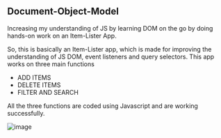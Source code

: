 ## Document-Object-Model

Increasing my understanding of JS by learning DOM on the go by doing hands-on work on an Item-Lister App.

So, this is basically an Item-Lister app, which is made for improving the understanding of JS DOM, event listeners and query selectors. This app works on three main functions
- ADD ITEMS
- DELETE ITEMS
- FILTER AND SEARCH


All the three functions are coded using Javascript and are working successfully.

![image](https://user-images.githubusercontent.com/66861184/149809911-d898c0e6-2f62-4b4f-8e64-3703e877c536.png)


